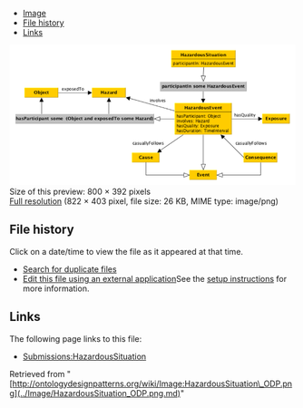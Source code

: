 * [Image](../Image/HazardousSituation_ODP.png.md#file)
* [File history](../Image/HazardousSituation_ODP.png.md#filehistory)
* [Links](../Image/HazardousSituation_ODP.png.md#filelinks)

[![Image:HazardousSituation ODP.png](../images/thumb/9/91/HazardousSituation_ODP.png/800px-HazardousSituation_ODP.png)](../images/9/91/HazardousSituation_ODP.png)  
Size of this preview: 800 × 392 pixels  
[Full resolution](../images/9/91/HazardousSituation_ODP.png)‎ (822 × 403 pixel, file size: 26 KB, MIME type: image/png)

## File history

Click on a date/time to view the file as it appeared at that time.



  
* [Search for duplicate files](http://ontologydesignpatterns.org/wiki/Special:FileDuplicateSearch/HazardousSituation_ODP.png "Special:FileDuplicateSearch/HazardousSituation ODP.png")
* [Edit this file using an external application](http://ontologydesignpatterns.org/wiki/index.php?title=Image:HazardousSituation_ODP.png&action=edit&externaledit=true&mode=file "Image:HazardousSituation ODP.png")See the [setup instructions](http://www.mediawiki.org/wiki/Manual:External_editors "http://www.mediawiki.org/wiki/Manual:External_editors") for more information.

## Links



The following page links to this file:


* [Submissions:HazardousSituation](../Submissions/HazardousSituation.md "Submissions:HazardousSituation")


Retrieved from "[http://ontologydesignpatterns.org/wiki/Image:HazardousSituation\_ODP.png](../Image/HazardousSituation_ODP.png.md)"